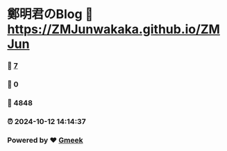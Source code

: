 # 鄭明君のBlog :link: https://ZMJunwakaka.github.io/ZMJun 
### :page_facing_up: [7](https://ZMJunwakaka.github.io/ZMJun/tag.html) 
### :speech_balloon: 0 
### :hibiscus: 4848 
### :alarm_clock: 2024-10-12 14:14:37 
### Powered by :heart: [Gmeek](https://github.com/Meekdai/Gmeek)
